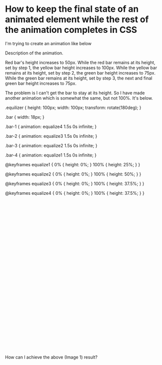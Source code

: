 
# How to keep the final state of an animated element while the rest of the animation completes in CSS

I'm trying to create an animation like below

Description of the animation.

Red bar's height increases to 50px.
While the red bar remains at its height, set by step 1, the yellow bar height increases to 100px.
While the yellow bar remains at its height, set by step 2, the green bar height increases to 75px.
While the green bar remains at its height, set by step 3, the next and final green bar height increases to 75px.

The problem is I can't get the bar to stay at its height. So I have made another animation which is somewhat the same, but not 100%. It's below.



.equilizer {
  height: 100px;
  width: 100px;
  transform: rotate(180deg);
}

.bar {
  width: 18px;
}

.bar-1 {
  animation: equalize4 1.5s 0s infinite;
}

.bar-2 {
  animation: equalize3 1.5s 0s infinite;
}

.bar-3 {
  animation: equalize2 1.5s 0s infinite;
}

.bar-4 {
  animation: equalize1 1.5s 0s infinite;
}

@keyframes equalize1 {
  0% {
    height: 0%;
  }
  100% {
    height: 25%;
  }
}

@keyframes equalize2 {
  0% {
    height: 0%;
  }
  100% {
    height: 50%;
  }
}

@keyframes equalize3 {
  0% {
    height: 0%;
  }
  100% {
    height: 37.5%;
  }
}

@keyframes equalize4 {
  0% {
    height: 0%;
  }
  100% {
    height: 37.5%;
  }
}
<svg xmlns="http://www.w3.org/2000/svg" class="equilizer" viewBox="0 0 128 128">
  <g>
    <title>Audio Equilizer</title>
    <rect class="bar bar-1" transform="translate(0,0)" y="15" rx="10" fill="#416031"></rect>
    <rect class="bar bar-2" transform="translate(25,0)" y="15" rx="10" fill="#416031"></rect>
    <rect class="bar bar-3" transform="translate(50,0)" y="15" rx="10" fill="#e5a32b"></rect>
    <rect class="bar bar-4" transform="translate(75,0)" y="15" rx="10" fill="#ad1e23"></rect>
  </g>
</svg>



How can I achieve the above (Image 1) result?

        